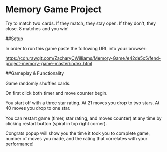 # Memory Game Project

Try to match two cards. If they match, they stay open. If they don't, they close. 8 matches and you win!

##Setup

In order to run this game paste the following URL into your browser:

https://cdn.rawgit.com/ZacharyCWilliams/Memory-Game/e42de5c5/fend-project-memory-game-master/index.html

##Gameplay & Functionality

Game randomly shuffles cards.

On first click both timer and move counter begin.

You start off with a three star rating. At 21 moves you drop to two stars. At 40 moves you drop to one star.

You can restart game (timer, star rating, and moves counter) at any time by clicking restart button (spiral in top right corner).

Congrats popup will show you the time it took you to complete game, number of moves you made, and the rating that correlates with your performance!
